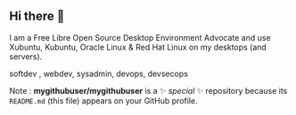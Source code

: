 ## Hi there 👋

I am a Free Libre Open Source Desktop Environment Advocate and use Xubuntu, Kubuntu, Oracle Linux & Red Hat Linux on my desktops (and servers).

softdev , webdev, sysadmin, devops, devsecops

Note : **mygithubuser/mygithubuser** is a ✨ _special_ ✨ repository because its `README.md` (this file) appears on your GitHub profile.

<!--
Here are some ideas to get you started:
- 🔭 I’m currently working on ...
- 🌱 I’m currently learning ...
- 👯 I’m looking to collaborate on ...
- 🤔 I’m looking for help with ...
- 💬 Ask me about ...
- 📫 How to reach me: ...
- 😄 Pronouns: ...
- ⚡ Fun fact: ...
-->
